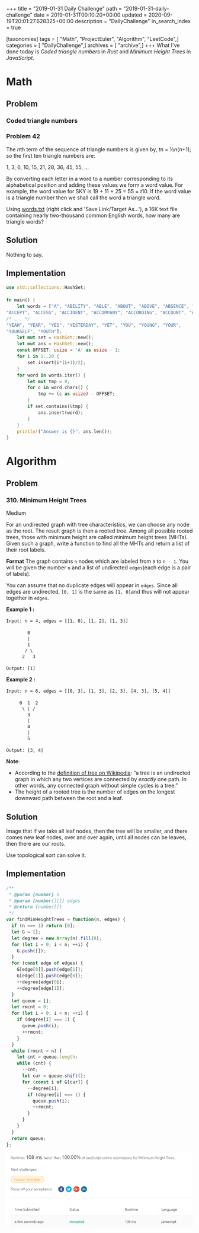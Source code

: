 +++
title = "2019-01-31 Daily Challenge"
path = "2019-01-31-daily-challenge"
date = 2019-01-31T00:10:20+00:00
updated = 2020-09-19T20:01:27.628325+00:00
description = "DailyChallenge"
in_search_index = true

[taxonomies]
tags = [ "Math", "ProjectEuler", "Algorithm", "LeetCode",]
categories = [ "DailyChallenge",]
archives = [ "archive",]
+++
What I've done today is *Coded triangle numbers* in *Rust* and *Minimum Height Trees* in *JavaScript*.

<!--more-->

# Math

## Problem

### Coded triangle numbers

### Problem 42

The *n*th term of the sequence of triangle numbers is given by, *tn* = ½*n*(*n*+1); so the first ten triangle numbers are:

1, 3, 6, 10, 15, 21, 28, 36, 45, 55, ...

By converting each letter in a word to a number corresponding to its alphabetical position and adding these values we form a word value. For example, the word value for SKY is 19 + 11 + 25 = 55 = *t*10. If the word value is a triangle number then we shall call the word a triangle word.

Using [words.txt](https://projecteuler.net/project/resources/p042_words.txt) (right click and 'Save Link/Target As...'), a 16K text file containing nearly two-thousand common English words, how many are triangle words?

## Solution

Nothing to say.

## Implementation

```rust
use std::collections::HashSet;

fn main() {
    let words = ["A", "ABILITY", "ABLE", "ABOUT", "ABOVE", "ABSENCE", "ABSOLUTELY", "ACADEMIC",
"ACCEPT", "ACCESS", "ACCIDENT", "ACCOMPANY", "ACCORDING", "ACCOUNT", "ACHIEVE", "ACHIEVEMENT",
/* ... */
"YEAH", "YEAR", "YES", "YESTERDAY", "YET", "YOU", "YOUNG", "YOUR",
"YOURSELF", "YOUTH"];
    let mut set = HashSet::new();
    let mut ans = HashSet::new();
    const OFFSET: usize = 'A' as usize - 1;
    for i in 1..20 {
        set.insert(i*(i+1)/2);
    }
    for word in words.iter() {
        let mut tmp = 0;
        for c in word.chars() {
            tmp += (c as usize) - OFFSET;
        }
        if set.contains(&tmp) {
            ans.insert(word);
        }
    }
    println!("Answer is {}", ans.len());
}
```

# Algorithm

## Problem

### 310. Minimum Height Trees

Medium

For an undirected graph with tree characteristics, we can choose any node as the root. The result graph is then a rooted tree. Among all possible rooted trees, those with minimum height are called minimum height trees (MHTs). Given such a graph, write a function to find all the MHTs and return a list of their root labels.

**Format**
The graph contains `n` nodes which are labeled from `0` to `n - 1`. You will be given the number `n` and a list of undirected `edges`(each edge is a pair of labels).

You can assume that no duplicate edges will appear in `edges`. Since all edges are undirected, `[0, 1]` is the same as `[1, 0]`and thus will not appear together in `edges`.

**Example 1 :**

```
Input: n = 4, edges = [[1, 0], [1, 2], [1, 3]]

        0
        |
        1
       / \
      2   3 

Output: [1]
```

**Example 2 :**

```
Input: n = 6, edges = [[0, 3], [1, 3], [2, 3], [4, 3], [5, 4]]

     0  1  2
      \ | /
        3
        |
        4
        |
        5 

Output: [3, 4]
```

**Note**:

- According to the [definition of tree on Wikipedia](https://en.wikipedia.org/wiki/Tree_(graph_theory)): “a tree is an undirected graph in which any two vertices are connected by *exactly* one path. In other words, any connected graph without simple cycles is a tree.”
- The height of a rooted tree is the number of edges on the longest downward path between the root and a leaf.

## Solution

Image that if we take all leaf nodes, then the tree will be smaller, and there comes new leaf nodes, over and over again, until all nodes can be leaves, then there are our roots.

Use topological sort can solve it.

## Implementation

```js
/**
 * @param {number} n
 * @param {number[][]} edges
 * @return {number[]}
 */
var findMinHeightTrees = function(n, edges) {
  if (n === 1) return [0];
  let G = [];
  let degree = new Array(n).fill(0);
  for (let i = 0; i < n; ++i) {
    G.push([]);
  }
  for (const edge of edges) {
    G[edge[0]].push(edge[1]);
    G[edge[1]].push(edge[0]);
    ++degree[edge[0]];
    ++degree[edge[1]];
  }
  let queue = [];
  let rmcnt = 0;
  for (let i = 0; i < n; ++i) {
    if (degree[i] === 1) {
      queue.push(i);
      ++rmcnt;
    }
  }
  while (rmcnt < n) {
    let cnt = queue.length;
    while (cnt) {
      --cnt;
      let cur = queue.shift();
      for (const i of G[cur]) {
        --degree[i];
        if (degree[i] === 1) {
          queue.push(i);
          ++rmcnt;
        }
      }
    }
  }
  return queue;
};
```

![ha](4.png)